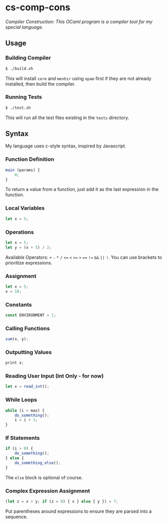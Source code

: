 # cs-comp-cons
*Compiler Construction: This OCaml program is a compiler tool for my special language.*

## Usage

### Building Compiler
``` bash
$ ./build.sh
```
This will install `core` and `menhir` using `opam` first if they are not already installed, then build the compiler.

### Running Tests
``` bash
$ ./test.sh
```
This will run all the test files existing in the `tests` directory.

## Syntax
My language uses c-style syntax, inspired by Javascript.

### Function Definition
``` js
main (params) {
    0;
}
```
To return a value from a function, just add it as the last expression in the function.

### Local Variables
``` js
let x = 5;
```

### Operations
``` js
let x = 5;
let y = (x + 5) / 2;
```
Available Operators: `+` `-` `*` `/` `<=` `<` `>=` `>` `==` `!=` `&&` `||` `!`. You can use brackets to prioritize expressions.

### Assignment
``` js
let x = 5;
x = 10;
```

### Constants
``` js
const ENVIRONMENT = 1;
```

### Calling Functions
``` js
sum(x, y);
```

### Outputting Values
``` js
print x;
```

### Reading User Input (Int Only - for now)
``` js
let x = read_int();
```

### While Loops
``` js
while (i < max) {
    do_something();
    i = i + 1;
}
```

### If Statements
``` js
if (i > 0) {
    do_something();
} else {
    do_something_else();
}
```
The `else` block is optional of course.

### Complex Expression Assignment
``` js
(let z = x + y; if (z = 0) { x } else { y }) = 7;
```
Put parentheses around expressions to ensure they are parsed into a sequence.

